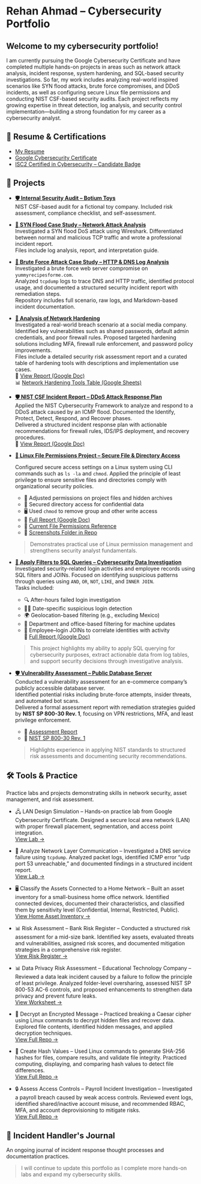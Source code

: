 # Rehan Ahmad – Cybersecurity Portfolio

## Welcome to my cybersecurity portfolio!
I am currently pursuing the Google Cybersecurity Certificate and have completed multiple hands-on projects in areas such as network attack analysis, incident response, system hardening, and SQL-based security investigations. So far, my work includes analyzing real-world inspired scenarios like SYN flood attacks, brute force compromises, and DDoS incidents, as well as configuring secure Linux file permissions and conducting NIST CSF-based security audits. Each project reflects my growing expertise in threat detection, log analysis, and security control implementation—building a strong foundation for my career as a cybersecurity analyst.

## 📄 Resume & Certifications
- [My Resume](https://github.com/i-am-rehan/cybersecurity-portfolio/blob/main/Rehan%20SOC%20resume%20v4.pdf)
- [Google Cybersecurity Certificate](https://coursera.org/share/9c4b15dc0bd752ec53614c88263cc688)
- [ISC2 Certified in Cybersecurity – Candidate Badge](https://www.credly.com/badges/865a3827-7deb-458c-88b0-db6c547b55df/public_url)


## 📂 Projects
- **[🛡️ Internal Security Audit – Botium Toys](https://github.com/i-am-rehan/internal-security-audit-botium-toys)**  
  NIST CSF-based audit for a fictional toy company. Included risk assessment, compliance checklist, and self-assessment.

- **[🚨 SYN Flood Case Study – Network Attack Analysis](https://github.com/i-am-rehan/Analyze-network-attacks)**  
  Investigated a SYN flood DoS attack using Wireshark. Differentiated between normal and malicious TCP traffic and wrote a professional incident report.  
  Files include log analysis, report, and interpretation guide.

- **[🔐 Brute Force Attack Case Study – HTTP & DNS Log Analysis](https://github.com/i-am-rehan/security-incident-report-brute-force)**  
  Investigated a brute force web server compromise on `yummyrecipesforme.com`.  
  Analyzed `tcpdump` logs to trace DNS and HTTP traffic, identified protocol usage, and documented a structured security incident report with remediation steps.  
  Repository includes full scenario, raw logs, and Markdown-based incident documentation.  

- **[🔐 Analysis of Network Hardening](https://github.com/i-am-rehan/Analysis-of-network-hardening)**  
  Investigated a real-world breach scenario at a social media company. Identified key vulnerabilities such as shared passwords, default admin credentials, and poor firewall rules. Proposed targeted hardening solutions including MFA, firewall rule enforcement, and password policy improvements.  
  Files include a detailed security risk assessment report and a curated table of hardening tools with descriptions and implementation use cases.  
  📄 [View Report (Google Doc)](https://docs.google.com/document/d/1c9nD6F5mxf4u7pJR5cbyV3Ud_CcaD0rh6N2Bh0UYAcs/edit?usp=sharing)  
  📊 [Network Hardening Tools Table (Google Sheets)](https://docs.google.com/spreadsheets/d/194et-dyDfo85j2L4Ww8g36x9mS7PqfdC4XLPY7t6TEQ/edit?usp=sharing)

- **[🛡️ NIST CSF Incident Report – DDoS Attack Response Plan](https://github.com/i-am-rehan/Use-the-NIST-Cybersecurity-Framework-to-respond-to-a-security-incident/tree/main)**  
  Applied the NIST Cybersecurity Framework to analyze and respond to a DDoS attack caused by an ICMP flood. Documented the Identify, Protect, Detect, Respond, and Recover phases.  
  Delivered a structured incident response plan with actionable recommendations for firewall rules, IDS/IPS deployment, and recovery procedures.  
  🔗 [View Report (Google Doc)](https://docs.google.com/document/d/1GXGNYx3aFdUB9VRYto-05O9HVws-yUbiYqet5zh30fM/edit?usp=sharing)
  
- **[🧾 Linux File Permissions Project – Secure File & Directory Access](https://github.com/i-am-rehan/Manage-Linux-File-Permissions)**

  Configured secure access settings on a Linux system using CLI commands such as `ls -la` and `chmod`. Applied the principle of least privilege to ensure sensitive files and directories comply with organizational security policies.

  - 🔐 Adjusted permissions on project files and hidden archives  
  - 📁 Secured directory access for confidential data  
  - 🖥️ Used `chmod` to remove group and other write access  
  - 📄 [Full Report (Google Doc)](https://docs.google.com/document/d/1ewon9CFn6aUjInVRI2XKHJ1xMD2pbG06Su4j7LBrKMU/edit?usp=sharing)  
  - 📄 [Current File Permissions Reference](https://docs.google.com/document/d/19yWs_jiX5N2nlXmkal4Q6ZCBks1D_hvwmrpe8nAe21A/edit?usp=sharing)  
  - 📸 [Screenshots Folder in Repo](https://github.com/i-am-rehan/Manage-Linux-File-Permissions)
  > Demonstrates practical use of Linux permission management and strengthens security analyst fundamentals.

- **[🧩 Apply Filters to SQL Queries – Cybersecurity Data Investigation](https://github.com/i-am-rehan/Apply-filters-to-SQL-queries/tree/main)**  
  Investigated security-related login activities and employee records using SQL filters and JOINs. Focused on identifying suspicious patterns through queries using `AND`, `OR`, `NOT`, `LIKE`, and `INNER JOIN`.  
  Tasks included:
  - 🔍 After-hours failed login investigation  
  - 🕵️‍♂️ Date-specific suspicious login detection  
  - 🌍 Geolocation-based filtering (e.g., excluding Mexico)  
  - 🏢 Department and office-based filtering for machine updates  
  - 🔗 Employee–login JOINs to correlate identities with activity  
  📄 [Full Report (Google Doc)](https://docs.google.com/document/d/1LFH21h3ShOdgFOS4NpAnLSsDhdzJ6iJWafVn7LnQ2v0/edit?usp=sharing)

  > This project highlights my ability to apply SQL querying for cybersecurity purposes, extract actionable data from log tables, and support security decisions through investigative analysis.

- **[🛡️ Vulnerability Assessment – Public Database Server](https://github.com/i-am-rehan/Vulnerability-Assessment-Public-Database-Server)**  
  Conducted a vulnerability assessment for an e-commerce company’s publicly accessible database server.  
  Identified potential risks including brute-force attempts, insider threats, and automated bot scans.  
  Delivered a formal assessment report with remediation strategies guided by **NIST SP 800-30 Rev. 1**, focusing on VPN restrictions, MFA, and least privilege enforcement.  

  - 📄 [Assessment Report](https://docs.google.com/document/d/1Dh6f_PgO9gqyQaHKBhSd3scENC-EJ-berWIjhQ2T5Dc/edit?usp=sharing)  
  - 📄 [NIST SP 800-30 Rev. 1](https://docs.google.com/document/d/1Yvx1XzL6Fm5BI37C6hsITrL5CHrp8-IBEz2_8YARXhw/edit?usp=sharing)  
 
  > Highlights experience in applying NIST standards to structured risk assessments and documenting security recommendations.



## 🛠 Tools & Practice

  Practice labs and projects demonstrating skills in network security, asset management, and risk assessment.

- 🖧 LAN Design Simulation – Hands-on practice lab from Google Cybersecurity Certificate. Designed a secure local area network (LAN) with proper firewall placement, segmentation, and access point integration.  
  [View Lab →](https://github.com/i-am-rehan/LAN-Design)

- 📡 Analyze Network Layer Communication – Investigated a DNS service failure using `tcpdump`. Analyzed packet logs, identified ICMP error “udp port 53 unreachable,” and documented findings in a structured incident report.  
  [View Lab →](https://github.com/i-am-rehan/Activity-Analyze-network-layer-communication)

- 🖥️ Classify the Assets Connected to a Home Network – Built an asset inventory for a small-business home office network. Identified connected devices, documented their characteristics, and classified them by sensitivity    level (Confidential, Internal, Restricted, Public).  
  [View Home Asset Inventory →](https://github.com/i-am-rehan/Classify-the-Assets-Connected-to-a-Home-Network/blob/main/README.md)

- 📊 Risk Assessment – Bank Risk Register – Conducted a structured risk assessment for a mid-size bank. Identified key assets, evaluated threats and vulnerabilities, assigned risk scores, and documented mitigation strategies in a comprehensive risk register.  
  [View Risk Register →](https://github.com/i-am-rehan/Risk-Assessment-Bank-Risk-Register/blob/main/README.md)

- 📊 Data Privacy Risk Assessment – Educational Technology Company – Reviewed a data leak incident caused by a failure to follow the principle of least privilege. Analyzed folder-level oversharing, assessed NIST SP 800-53 AC-6 controls, and proposed enhancements to strengthen data privacy and prevent future leaks.  
  [View Worksheet →](https://github.com/i-am-rehan/Data-Privacy-Risk-Assessment-Educational-Technology-Company-/blob/main/README.md)

- 🔐 Decrypt an Encrypted Message – Practiced breaking a Caesar cipher using Linux commands to decrypt hidden files and recover data. Explored file contents, identified hidden messages, and applied decryption techniques.  
  [View Full Repo →](https://github.com/i-am-rehan/Decrypt-an-Encrypted-Message/blob/main/README.md)

- 🔑 Create Hash Values – Used Linux commands to generate SHA-256 hashes for files, compare results, and validate file integrity. Practiced computing, displaying, and comparing hash values to detect file differences.  
[View Full Repo →](https://github.com/i-am-rehan/Create-Hash-Values/blob/main/README.md)

- 🔒 Assess Access Controls – Payroll Incident Investigation – Investigated a payroll breach caused by weak access controls. Reviewed event logs, identified shared/inactive account misuse, and recommended RBAC, MFA, and account deprovisioning to mitigate risks.  
  [View Full Repo →](https://github.com/i-am-rehan/Assess-Access-Controls/blob/main/README.md)







## 🧠 Incident Handler's Journal
An ongoing journal of incident response thought processes and documentation practices.

> I will continue to update this portfolio as I complete more hands-on labs and expand my cybersecurity skills.
